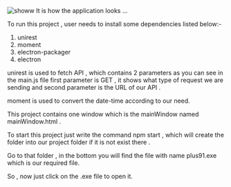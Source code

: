 ![showw](https://user-images.githubusercontent.com/61814218/111778658-02bba780-88db-11eb-8404-c878071cf2d9.PNG)
It is how the application looks ...


To run this project , user needs to install some dependencies listed below:-

1. unirest
2. moment
3. electron-packager
4. electron


unirest is used to fetch API , which contains 2 parameters as you can see in the main.js file 
first parameter is GET , it shows what type of request we are sending and second parameter is the URL of our API .

moment is used to convert the date-time according to our need.

This project contains one window which is the mainWindow named mainWindow.html .

To start this project just write the command npm start , which will create the folder into our project folder if it is not exist there .
 
Go to that folder , in the bottom you will find the file with name plus91.exe which is our required file.

So , now just click on the .exe file to open it.

